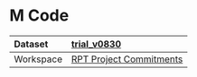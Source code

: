 



# M Code

|Dataset|[trial_v0830](./../trial_v0830.md)|
| :--- | :--- |
|Workspace|[RPT Project Commitments](../../Workspaces/RPT-Project-Commitments.md)|
